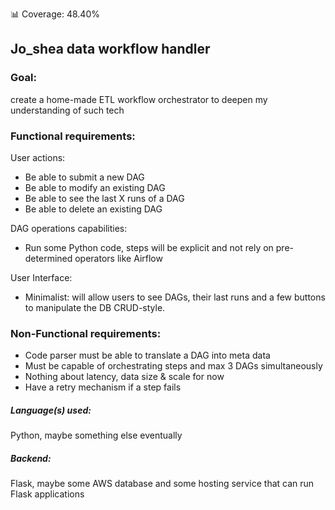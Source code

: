 📊 Coverage: 48.40%

## Jo_shea data workflow handler

### Goal: 
create a home-made ETL workflow orchestrator to deepen my understanding of such tech

### Functional requirements:
User actions:
- Be able to submit a new DAG
- Be able to modify an existing DAG
- Be able to see the last X runs of a DAG
- Be able to delete an existing DAG

DAG operations capabilities:
- Run some Python code, steps will be explicit and not rely on pre-determined operators like Airflow

User Interface:
- Minimalist: will allow users to see DAGs, their last runs and a few buttons to manipulate the DB CRUD-style. 

### Non-Functional requirements:
- Code parser must be able to translate a DAG into meta data
- Must be capable of orchestrating steps and max 3 DAGs simultaneously
- Nothing about latency, data size & scale for now
- Have a retry mechanism if a step fails

##### Language(s) used: 
Python, maybe something else eventually 

##### Backend: 
Flask, maybe some AWS database and some hosting service that can run Flask applications 
